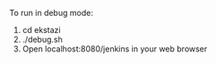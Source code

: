 To run in debug mode:
1. cd ekstazi
2. ./debug.sh
3. Open localhost:8080/jenkins in your web browser
